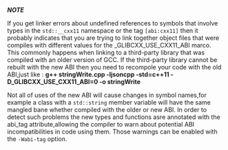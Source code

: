 ***NOTE*** 

If you get linker errors about undefined references to symbols that involve types in the `std::__cxx11` namespace or the tag
`[abi:cxx11]` then it probably indicates that you are trying to link together object files that were compiles with different
values for the _GLIBCXX_USE_CXX11_ABI marco. This commonly happens when linking to a third-party library that was compiled with 
an older version of GCC. If the third-party library cannot be rebuilt with the new ABI then you need to recompole your code with
the old ABI,just like :
**g++ stringWrite.cpp -ljsoncpp -std=c++11 -D_GLIBCXX_USE_CXX11_ABI=0 -o stringWrite**

Not all of uses of the new ABI will cause changes in symbol names,for example a class with a `std::string` member  variable will
have the same mangled bane whether compiled with the older or new ABI. In order to detect such problems the new types and functions
asre annotated with the abi_tag attribute,allowing the compiler to warn about potential ABI incompatibilities in code using them.
Those warnings can be enabled with the `-Wabi-tag` option.